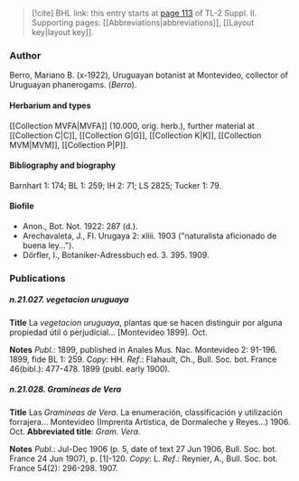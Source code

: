 > [!cite] BHL link: this entry starts at [page 113](https://www.biodiversitylibrary.org/item/103859#page/123/mode/1up) of TL-2 Suppl. II.
> Supporting pages: [[Abbreviations|abbreviations]], [[Layout key|layout key]].

### Author

Berro, Mariano B. (x-1922), Uruguayan botanist at Montevideo, collector of Uruguayan phanerogams. (*Berro*).

#### Herbarium and types

[[Collection MVFA|MVFA]] (10.000, orig. herb.), further material at [[Collection C|C]], [[Collection G|G]], [[Collection K|K]], [[Collection MVM|MVM]], [[Collection P|P]].

#### Bibliography and biography

Barnhart 1: 174; BL 1: 259; IH 2: 71; LS 2825; Tucker 1: 79.

#### Biofile

- Anon., Bot. Not. 1922: 287 (d.).
- Arechavaleta, J., Fl. Urugaya 2: xliii. 1903 ("naturalista aficionado de buena ley...").
- Dörfler, I., Botaniker-Adressbuch ed. 3. 395. 1909.

### Publications

##### n.21.027. vegetacion uruguaya

**Title**
La *vegetacion uruguaya*, plantas que se hacen distinguir por alguna propiedad útil ó perjudícial... \[Montevideo 1899\]. Oct.

**Notes**
*Publ*.: 1899, published in Anales Mus. Nac. Montevideo 2: 91-196. 1899, fide BL 1: 259.
*Copy*: HH.
*Ref*.: Flahault, Ch., Bull. Soc. bot. France 46(bibl.): 477-478. 1899 (publ. early 1900).

##### n.21.028. Gramineas de Vera

**Title**
Las *Gramineas de Vera*. La enumeración, classificación y utilización forrajera... Montevideo (Imprenta Artística, de Dormaleche y Reyes...) 1906. Oct.
**Abbreviated title**: *Gram. Vera*.

**Notes**
*Publ*.: Jul-Dec 1906 (p. 5, date of text 27 Jun 1906, Bull. Soc. bot. France 24 Jun 1907), p. \[1\]-120. *Copy*: L.
*Ref*.: Reynier, A., Bull. Soc. bot. France 54(2): 296-298. 1907.

